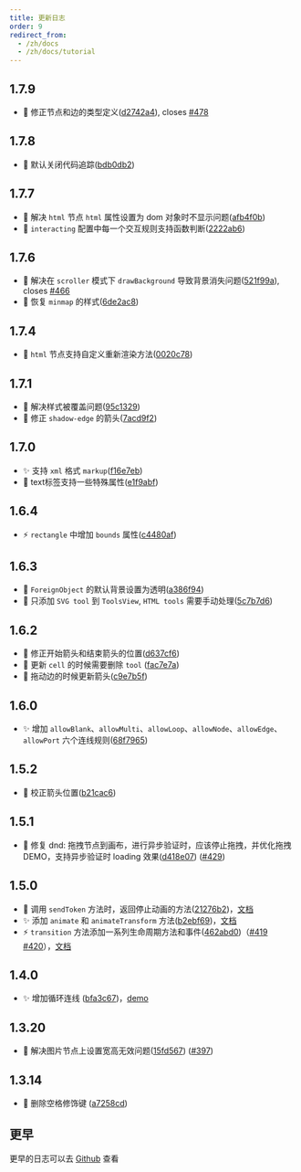 ```yaml
---
title: 更新日志
order: 9
redirect_from:
  - /zh/docs
  - /zh/docs/tutorial
---
```


## 1.7.9

* 🐛 修正节点和边的类型定义([d2742a4](https://github.com/antvis/x6/commit/d2742a4a8a473e60bc47fe099fd49c27e0c2d9ae)), closes [#478](https://github.com/antvis/x6/issues/478)

## 1.7.8

* 🐛 默认关闭代码追踪([bdb0db2](https://github.com/antvis/x6/commit/bdb0db2da8708d626ebd09b46da7d431102b79bf))

## 1.7.7

* 🐛 解决 `html` 节点 `html` 属性设置为 dom 对象时不显示问题([afb4f0b](https://github.com/antvis/x6/commit/afb4f0b12bc28e353e5f2e4c41822cb0b77c6f8d))
* 🐛 `interacting` 配置中每一个交互规则支持函数判断([2222ab6](https://github.com/antvis/x6/commit/2222ab683abea60e7208832e8ef856ce132c8cf0))

## 1.7.6

* 🐛 解决在 `scroller` 模式下 `drawBackground` 导致背景消失问题([521f99a](https://github.com/antvis/x6/commit/521f99a2942ec42284fefaf63fba3ddf77a7da3a)), closes [#466](https://github.com/antvis/x6/issues/466)
* 🐛 恢复 `minmap` 的样式([6de2ac8](https://github.com/antvis/x6/commit/6de2ac895475eda529f72a8ae774ce42a1226655))

## 1.7.4

* 🐛 `html` 节点支持自定义重新渲染方法([0020c78](https://github.com/antvis/x6/commit/0020c781c3bb4b4747220fe327ade7e926d52014))

## 1.7.1

* 🐛 解决样式被覆盖问题([95c1329](https://github.com/antvis/x6/commit/95c132900b8881e12b73b9c7d5ab742c0154d472))
* 🐛 修正 `shadow-edge` 的箭头([7acd9f2](https://github.com/antvis/x6/commit/7acd9f2897747a45dd442975bc326e71740eb09e))

## 1.7.0

* ✨ 支持 `xml` 格式 `markup`([f16e7eb](https://github.com/antvis/x6/commit/f16e7eb38ca1f0dec71f51cd41b74341fc1a0f3d))
* 🐛 text标签支持一些特殊属性([e1f9abf](https://github.com/antvis/x6/commit/e1f9abfffcdd723815311ebc58ef17761ad2a063))

## 1.6.4

* ⚡️ `rectangle` 中增加 `bounds` 属性([c4480af](https://github.com/antvis/x6/commit/c4480af4e45b9a90746f3aefa14a4d7332b08d6a))

## 1.6.3

* 🐛 `ForeignObject` 的默认背景设置为透明([a386f94](https://github.com/antvis/x6/commit/a386f940eb18e718998b150d432242d8cfea5f8b))
* 🐛 只添加 `SVG tool` 到 `ToolsView`, `HTML tools` 需要手动处理([5c7b7d6](https://github.com/antvis/x6/commit/5c7b7d646c90e20a28f273d268d83a16246bb9f2))

## 1.6.2

* 🐛 修正开始箭头和结束箭头的位置([d637cf6](https://github.com/antvis/x6/commit/d637cf649e0b149acdf9dee12e6561e3b4f76b17))
* 🐛 更新 `cell` 的时候需要删除 `tool` ([fac7e7a](https://github.com/antvis/x6/commit/fac7e7a4c853d75ea0ae37fcd7089bf20e56654b))
* 🐛 拖动边的时候更新箭头([c9e7b5f](https://github.com/antvis/x6/commit/c9e7b5ffeb52e2fd609283d5f72b0d43ad368561))

## 1.6.0

* ✨ 增加 `allowBlank`、`allowMulti`、`allowLoop`、`allowNode`、`allowEdge`、`allowPort` 六个连线规则([68f7965](https://github.com/antvis/x6/commit/68f7965699b36d6a46f25e6aba5d144fb086c9a0))

## 1.5.2

* 🐛 校正箭头位置([b21cac6](https://github.com/antvis/x6/commit/b21cac6968a548cad17c185a4219f24d135eaa8a))

## 1.5.1

* 🐛 修复 dnd: 拖拽节点到画布，进行异步验证时，应该停止拖拽，并优化拖拽 DEMO，支持异步验证时 loading 效果([d418e07](https://github.com/antvis/x6/commit/d418e07ef404881400faf03943c8c9ff067e4598)) ([#429](https://github.com/antvis/x6/issues/429))

## 1.5.0

* 🐛 调用 `sendToken` 方法时，返回停止动画的方法([21276b2](https://github.com/antvis/x6/commit/21276b2a0f396b8e8343f133fed9383142468f5d))，[文档](https://x6.antv.vision/zh/docs/tutorial/advanced/animation#%E5%BC%80%E5%A7%8B)
* ✨ 添加 `animate` 和 `animateTransform` 方法([b2ebf69](https://github.com/antvis/x6/commit/b2ebf69f2c311b1b8056179005d8fafd0a7eb8e9))，[文档](https://x6.antv.vision/zh/docs/api/view/cellview#animate)
* ⚡️ `transition` 方法添加一系列生命周期方法和事件([462abd0](https://github.com/antvis/x6/commit/462abd0aa06e28bbbabf96ffd0493af4a9af6e1a))（[#419](https://github.com/antvis/x6/issues/419) [#420](https://github.com/antvis/x6/issues/420)），[文档](https://x6.antv.vision/zh/docs/api/model/cell#%E5%8A%A8%E7%94%BB-transition)

## 1.4.0

* ✨ 增加循环连线 ([bfa3c67](https://github.com/antvis/x6/commit/bfa3c6743b42c22d64edfbf79f82913129a5a285))，[demo](https://github.com/antvis/X6/blob/master/examples/x6-example-features/src/pages/edge/loop.tsx)

## 1.3.20

* 🐛 解决图片节点上设置宽高无效问题([15fd567](https://github.com/antvis/x6/commit/15fd5673e13825a94bd05ffb4f892645ee20e887)) ([#397](https://github.com/antvis/x6/issues/397))

## 1.3.14
* 🐛 删除空格修饰键 ([a7258cd](https://github.com/antvis/x6/commit/a7258cd2db48ab63b6925101b8f98b38caa04929))

## 更早

更早的日志可以去 [Github](https://github.com/antvis/X6/blob/master/packages/x6/CHANGELOG.md) 查看